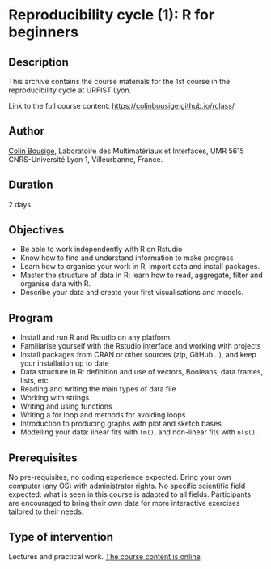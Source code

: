 # Reproducibility cycle (1): R for beginners

## Description

This archive contains the course materials for the 1st course in the reproducibility cycle at URFIST Lyon.

Link to the full course content: https://colinbousige.github.io/rclass/

## Author

[Colin Bousige](mailto:colin.bousige@cnrs.fr), Laboratoire des Multimatériaux et Interfaces, UMR 5615 CNRS-Université Lyon 1, Villeurbanne, France.

## Duration

2 days

## Objectives

- Be able to work independently with R on Rstudio
- Know how to find and understand information to make progress
- Learn how to organise your work in R, import data and install packages.
- Master the structure of data in R: learn how to read, aggregate, filter and organise data with R.
- Describe your data and create your first visualisations and models.

## Program

- Install and run R and Rstudio on any platform
- Familiarise yourself with the Rstudio interface and working with projects
- Install packages from CRAN or other sources (zip, GitHub...), and keep your installation up to date
- Data structure in R: definition and use of vectors, Booleans, data.frames, lists, etc.
- Reading and writing the main types of data file
- Working with strings
- Writing and using functions
- Writing a for loop and methods for avoiding loops
- Introduction to producing graphs with plot and sketch bases
- Modelling your data: linear fits with `lm()`, and non-linear fits with `nls()`.

## Prerequisites

No pre-requisites, no coding experience expected. Bring your own computer (any OS) with administrator rights. No specific scientific field expected: what is seen in this course is adapted to all fields. Participants are encouraged to bring their own data for more interactive exercises tailored to their needs.

## Type of intervention

Lectures and practical work. [The course content is online](https://colinbousige.github.io/rclass/).